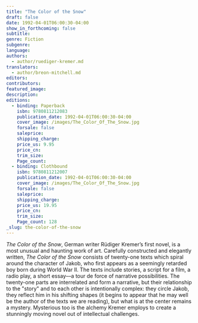 ```yaml
---
title: "The Color of the Snow"
draft: false
date: 1992-04-01T06:00:30-04:00
show_in_forthcoming: false
subtitle:
genre: Fiction
subgenre:
language:
authors:
  - author/ruediger-kremer.md
translators:
  - author/breon-mitchell.md
editors:
contributors:
featured_image:
description:
editions:
  - binding: Paperback
    isbn: 9780811212083
    publication_date: 1992-04-01T06:00:30-04:00
    cover_image: /images/The_Color_Of_The_Snow.jpg
    forsale: false
    saleprice:
    shipping_charge:
    price_us: 9.95
    price_cn:
    trim_size:
    Page_count:
  - binding: Clothbound
    isbn: 9780811212007
    publication_date: 1992-04-01T06:00:30-04:00
    cover_image: /images/The_Color_Of_The_Snow.jpg
    forsale: false
    saleprice:
    shipping_charge:
    price_us: 19.95
    price_cn:
    trim_size:
    Page_count: 128
_slug: the-color-of-the-snow
---
```


_The Color of the Snow_, German writer Rüdiger Kremer’s first novel, is a most unusual and haunting work of art. Carefully constructed and elegantly written, _The Color of the Snow_ consists of twenty-one texts which spiral around the character of Jakob, who first appears as a seemingly retarded boy born during World War II. The texts include stories, a script for a film, a radio play, a short essay––a tour de force of narrative possibilities. The twenty-one parts are interrelated and form a narrative, but their relationship to the "story" and to each other is intentionally complex: they circle Jakob, they reflect him in his shifting shapes (it begins to appear that he may well be the author of the texts we are reading), but what is at the center remains a mystery. Mysterious too is the alchemy Kremer employs to create a stunningly moving novel out of intellectual challenges.

